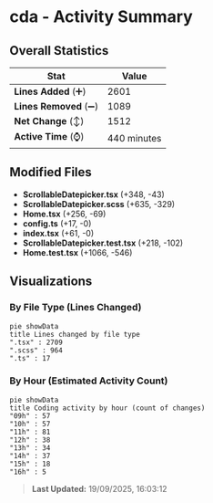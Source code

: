 # cda - Activity Summary 

## Overall Statistics

| Stat                   | Value                                                             |
| ---------------------- | ----------------------------------------------------------------- |
| **Lines Added** (➕)   | 2601                                          |
| **Lines Removed** (➖) | 1089                                        |
| **Net Change** (↕)    | 1512                |
| **Active Time** (⌚)   | 440 minutes |


## Modified Files
- **ScrollableDatepicker.tsx** (+348, -43)
- **ScrollableDatepicker.scss** (+635, -329)
- **Home.tsx** (+256, -69)
- **config.ts** (+17, -0)
- **index.tsx** (+61, -0)
- **ScrollableDatepicker.test.tsx** (+218, -102)
- **Home.test.tsx** (+1066, -546)

## Visualizations

### By File Type (Lines Changed)

```mermaid
pie showData
title Lines changed by file type
".tsx" : 2709
".scss" : 964
".ts" : 17
```

### By Hour (Estimated Activity Count)

```mermaid
pie showData
title Coding activity by hour (count of changes)
"09h" : 57
"10h" : 57
"11h" : 81
"12h" : 38
"13h" : 34
"14h" : 37
"15h" : 18
"16h" : 5
```


> **Last Updated:** 19/09/2025, 16:03:12